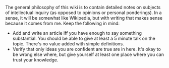 The general philosophy of this wiki is to contain detailed notes on subjects of intellectual inquiry (as opposed to opinions or personal ponderings). In a sense, it will be somewhat like Wikipedia, but with writing that makes sense because it comes from me. Keep the following in mind:

* Add and write an article iff you have enough to say something substantial. You should be able to give at least a 5 minute talk on the topic. There's no value added with simple definitions.
* Verify that only ideas you are confident are true are in here. It's okay to be wrong else where, but give yourself at least one place where you can trust your knowledge.
